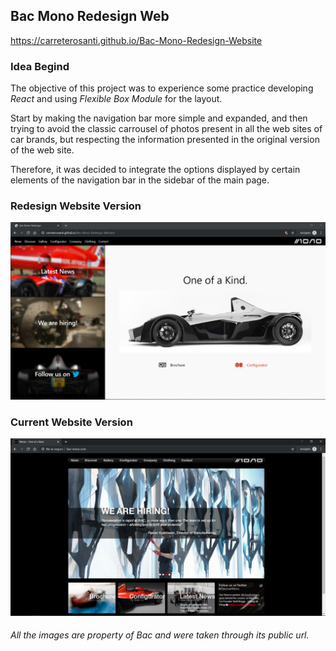 ## Bac Mono Redesign Web

<a style="text-align:center">https://carreterosanti.github.io/Bac-Mono-Redesign-Website</a>

### Idea Begind

The objective of this project was to experience some practice developing _React_ and using _Flexible Box Module_ for the layout.

Start by making the navigation bar more simple and expanded, and then trying to avoid the classic carrousel of photos present in all the web sites of car brands, but respecting the information presented in the original version of the web site.

Therefore, it was decided to integrate the options displayed by certain elements of the navigation bar in the sidebar of the main page.

### Redesign Website Version

<img alt="Screenshot Redesign Version" src="https://raw.githubusercontent.com/carreterosanti/Bac-Mono-Redesign-Website/master/readme-images/Redesign-Version-Sitte.PNG"/>

### Current Website Version

<img alt="Screenshot Current Version" src="https://raw.githubusercontent.com/carreterosanti/Bac-Mono-Redesign-Website/master/readme-images/Current-Version-Site.PNG"/>

###### All the images are property of Bac and were taken through its public url.
